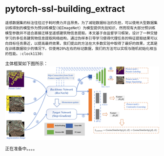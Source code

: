 # pytorch-ssl-building_extract
    遥感数据集的标注往往过于耗时费力并且昂贵。为了减轻数据标注的负担，可以使用大型数据集训练得到的模型作为预训练模型(如ImageNet）为模型提供先验知识，然而现有大部分预训练模型参数并不适合直接迁移至遥感建筑物信息提取。本文基于自监督学习框架，设计了一种交替学习的多任务建筑物信息提取网络结构，通过伪样本引导学习使得代理任务的特征提取结果可以向目标任务靠近，以提高最终效果，我们提出的方法在大多数实验中取得了最好的效果，尤其是在训练数据较少的情况下。仅使用20%左右的标记数据，我们的方法可以实现与随机初始化相当的性能。:clock1130:
 
 
 主体框架如下图所示：
 <img src="img/Main.png" />
    


正在准备中。。。。
